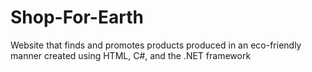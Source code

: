 # Shop-For-Earth

Website that finds and promotes products produced in an eco-friendly manner created using HTML, C#, and the .NET framework
